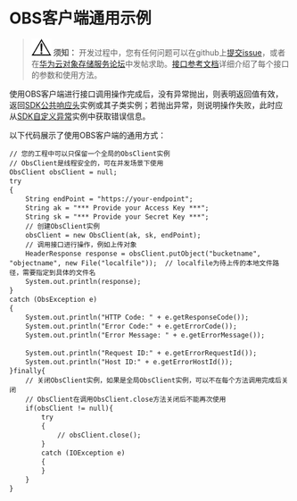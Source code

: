 # OBS客户端通用示例<a name="obs_21_0113"></a>

>![](public_sys-resources/icon-notice.gif) **须知：** 
>开发过程中，您有任何问题可以在github上[提交issue](https://github.com/huaweicloud/huaweicloud-sdk-java-obs/issues)，或者在[华为云对象存储服务论坛](https://bbs.huaweicloud.com/forum/forum-620-1.html)中发帖求助。[接口参考文档](https://obssdk.obs.cn-north-1.myhuaweicloud.com/apidoc/cn/java/index.html)详细介绍了每个接口的参数和使用方法。

使用OBS客户端进行接口调用操作完成后，没有异常抛出，则表明返回值有效，返回[SDK公共响应头](SDK公共响应头.md)实例或其子类实例；若抛出异常，则说明操作失败，此时应从[SDK自定义异常](SDK自定义异常.md)实例中获取错误信息。

以下代码展示了使用OBS客户端的通用方式：

```
// 您的工程中可以只保留一个全局的ObsClient实例
// ObsClient是线程安全的，可在并发场景下使用
ObsClient obsClient = null; 
try
{
    String endPoint = "https://your-endpoint";
    String ak = "*** Provide your Access Key ***";
    String sk = "*** Provide your Secret Key ***";
    // 创建ObsClient实例
    obsClient = new ObsClient(ak, sk, endPoint);
    // 调用接口进行操作，例如上传对象
    HeaderResponse response = obsClient.putObject("bucketname", "objectname", new File("localfile"));  // localfile为待上传的本地文件路径，需要指定到具体的文件名
    System.out.println(response);
}
catch (ObsException e)
{
    System.out.println("HTTP Code: " + e.getResponseCode());
    System.out.println("Error Code:" + e.getErrorCode());
    System.out.println("Error Message: " + e.getErrorMessage());
    
    System.out.println("Request ID:" + e.getErrorRequestId());
    System.out.println("Host ID:" + e.getErrorHostId());
}finally{
    // 关闭ObsClient实例，如果是全局ObsClient实例，可以不在每个方法调用完成后关闭
    // ObsClient在调用ObsClient.close方法关闭后不能再次使用
    if(obsClient != null){
        try
        {
            // obsClient.close();
        }
        catch (IOException e)
        {
        } 
    }
}
```

